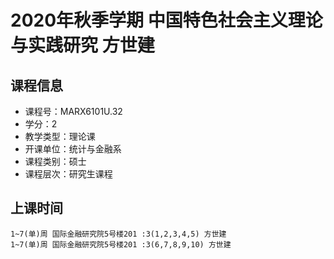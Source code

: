 # 2020年秋季学期 中国特色社会主义理论与实践研究 方世建






## 课程信息

- 课程号：MARX6101U.32
- 学分：2
- 教学类型：理论课
- 开课单位：统计与金融系
- 课程类别：硕士
- 课程层次：研究生课程

## 上课时间

```
1~7(单)周 国际金融研究院5号楼201 :3(1,2,3,4,5) 方世建
1~7(单)周 国际金融研究院5号楼201 :3(6,7,8,9,10) 方世建
```

